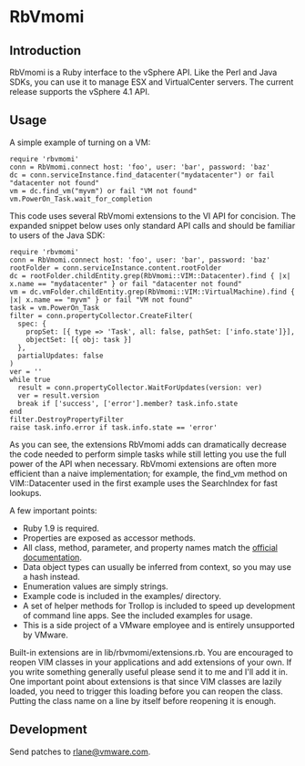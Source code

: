 RbVmomi
=======

Introduction
------------

RbVmomi is a Ruby interface to the vSphere API. Like the Perl and Java SDKs,
you can use it to manage ESX and VirtualCenter servers. The current release
supports the vSphere 4.1 API.

Usage
-----

A simple example of turning on a VM:

    require 'rbvmomi'
    conn = RbVmomi.connect host: 'foo', user: 'bar', password: 'baz'
    dc = conn.serviceInstance.find_datacenter("mydatacenter") or fail "datacenter not found"
    vm = dc.find_vm("myvm") or fail "VM not found"
    vm.PowerOn_Task.wait_for_completion

This code uses several RbVmomi extensions to the VI API for concision. The
expanded snippet below uses only standard API calls and should be familiar to
users of the Java SDK:

    require 'rbvmomi'
    conn = RbVmomi.connect host: 'foo', user: 'bar', password: 'baz'
    rootFolder = conn.serviceInstance.content.rootFolder
    dc = rootFolder.childEntity.grep(RbVmomi::VIM::Datacenter).find { |x| x.name == "mydatacenter" } or fail "datacenter not found"
    vm = dc.vmFolder.childEntity.grep(RbVmomi::VIM::VirtualMachine).find { |x| x.name == "myvm" } or fail "VM not found"
    task = vm.PowerOn_Task
    filter = conn.propertyCollector.CreateFilter(
      spec: {
        propSet: [{ type => 'Task', all: false, pathSet: ['info.state']}],
        objectSet: [{ obj: task }]
      },
      partialUpdates: false
    )
    ver = ''
    while true
      result = conn.propertyCollector.WaitForUpdates(version: ver)
      ver = result.version
      break if ['success', ['error'].member? task.info.state
    end
    filter.DestroyPropertyFilter
    raise task.info.error if task.info.state == 'error'

As you can see, the extensions RbVmomi adds can dramatically decrease the code
needed to perform simple tasks while still letting you use the full power of
the API when necessary. RbVmomi extensions are often more efficient than a
naive implementation; for example, the find_vm method on VIM::Datacenter used
in the first example uses the SearchIndex for fast lookups.

A few important points:

 * Ruby 1.9 is required.
 * Properties are exposed as accessor methods.
 * All class, method, parameter, and property names match the [official documentation](http://www.vmware.com/support/developer/vc-sdk/visdk41pubs/ApiReference/index.html).
 * Data object types can usually be inferred from context, so you may use a hash instead.
 * Enumeration values are simply strings.
 * Example code is included in the examples/ directory.
 * A set of helper methods for Trollop is included to speed up development of
   command line apps. See the included examples for usage.
 * This is a side project of a VMware employee and is entirely unsupported by VMware.

Built-in extensions are in lib/rbvmomi/extensions.rb. You are encouraged to
reopen VIM classes in your applications and add extensions of your own. If you
write something generally useful please send it to me and I'll add it in. One
important point about extensions is that since VIM classes are lazily loaded,
you need to trigger this loading before you can reopen the class. Putting the
class name on a line by itself before reopening it is enough.

Development
-----------

Send patches to rlane@vmware.com.
